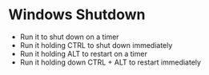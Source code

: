 # Windows Shutdown

* Run it to shut down on a timer
* Run it holding CTRL to shut down immediately
* Run it holding ALT to restart on a timer
* Run it holding down CTRL + ALT to restart immediately
